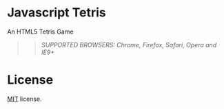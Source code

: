 Javascript Tetris
=================

An HTML5 Tetris Game

>> _*SUPPORTED BROWSERS*: Chrome, Firefox, Safari, Opera and IE9+_

License
=======

[MIT](http://en.wikipedia.org/wiki/MIT_License) license.


